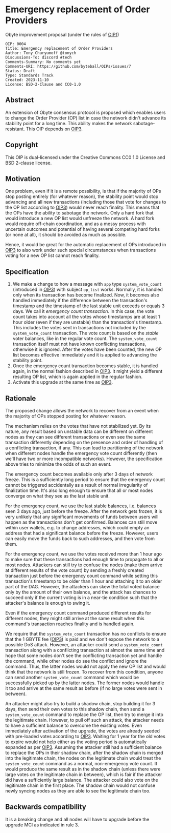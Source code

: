 # Emergency replacement of Order Providers

Obyte improvement proposal (under the rules of [OIP1](https://github.com/byteball/OIPs/blob/master/oip-0001.md))

```
OIP: 0004
Title: Emergency replacement of Order Providers
Author: Tony Churyumoff @tonych
Discussions-To: discord #tech
Comments-Summary: No comments yet
Comments-URI: https://github.com/byteball/OIPs/issues/7
Status: Draft
Type: Standards Track
Created: 2023-11-10
License: BSD-2-Clause and CC0-1.0
```

## Abstract

An extension of Obyte consensus protocol is proposed which enables users to change the Order Provider (OP) list in case the network didn't advance its stability point for a long time. This ability makes the network sabotage-resistant. This OIP depends on [OIP3](oip-0003.md).

## Copyright

This OIP is dual-licensed under the Creative Commons CC0 1.0 License and BSD 2-clause license.

## Motivation

One problem, even if it is a remote possibility, is that if the majority of OPs stop posting entirely (for whatever reason), the stability point would stop advancing and all new transactions (including those that vote for changes to the OP list according to [OIP3](oip-0003.md)) would never reach finality. This means that the OPs have the ability to sabotage the network. Only a hard fork that would introduce a new OP list would unfreeze the network. A hard fork would require off-chain coordination, and as a messy process with uncertain outcomes and potential of having several competing hard forks (or none at all), it should be avoided as much as possible.

Hence, it would be great for the automatic replacement of OPs introduced in [OIP3](oip-0003.md) to also work under such special circumstances when transactions voting for a new OP list cannot reach finality.

## Specification

1. We make a change to how a message with `app` type `system_vote_count` (introduced in [OIP3](oip-0003.md)) with subject `op_list` works. Normally, it is handled only when its transaction has become finalized. Now, it becomes also handled immediately if the difference between the transaction's timestamp and the timestamp of the last stable unit exceeds or equals 3 days. We call it _emergency count transaction_. In this case, the vote count takes into account all the votes whose timestamps are at least 1 hour older (even if they are unstable) than the transaction's timestamp. This includes the votes sent in transactions not included by the `system_vote_count` transaction. The vote count is based on the _stable_ voter balances, like in the regular vote count. The `system_vote_count` transaction itself must not have known conflicting transactions, otherwise it is ignored. After the votes have been counted, the new OP list becomes effective immediately and it is applied to advancing the stability point.
2. Once the emergency count transaction becomes stable, it is handled again, in the normal fashion described in [OIP3](oip-0003.md). It might yield a different resulting OP list, which is again applied in the regular fashion.
3. Activate this upgrade at the same time as [OIP3](oip-0003.md).


## Rationale

The proposed change allows the network to recover from an event when the majority of OPs stopped posting for whatever reason.

The mechanism relies on the votes that have not stabilized yet. By its nature, any result based on unstable data can be different on different nodes as they can see different transactions or even see the same transaction differently depending on the presence and order of handling of a conflicting transaction, if any. This can lead to partitioning of the network when different nodes handle the emergency vote count differently (then we'll have two or more incompatible networks). However, the specification above tries to minimize the odds of such an event.

The emergency count becomes available only after 3 days of network freeze. This is a sufficiently long period to ensure that the emergency count cannot be triggered accidentally as a result of normal irregularity of finalization time. It's also long enough to ensure that all or most nodes converge on what they see as the last stable unit.

For the emergency count, we use the last stable balances, i.e. balances seen 3 days ago, just before the freeze. After the network gets frozen, it is very unlikely that any significant movements of funds between users will happen as the transactions don't get confirmed. Balances can still move within user wallets, e.g. to change addresses, which could empty an address that had a significant balance before the freeze. However, users can easily move the funds back to such addresses, and then vote from them.

For the emergency count, we use the votes received more than 1 hour ago to make sure that these transactions had enough time to propagate to all or most nodes. Attackers can still try to confuse the nodes (make them arrive at different results of the vote count) by sending a freshly created transaction just before the emergency count command while setting this transaction's timestamp to be older than 1 hour and attaching it to an older part of the DAG. However, the attackers can skew the total voted balance only by the amount of their own balance, and the attack has chances to succeed only if the current voting is in a near-tie condition such that the attacker's balance is enough to swing it.

Even if the emergency count command produced different results for different nodes, they might still arrive at the same result when this command's transaction reaches finality and is handled again.

We require that the `system_vote_count` transaction has no conflicts to ensure that the 1 GBYTE fee ([OIP3](oip-0003.md)) is paid and we don't expose the network to a possible DoS attack. However, an attacker could send a `system_vote_count` transaction along with a conflicting transaction at almost the same time and hope that some nodes don't see the conflicting transaction yet and handle the command, while other nodes do see the conflict and ignore the command. Thus, the latter nodes would not apply the new OP list and would think that the network is still frozen. To recover from this condition, anyone can send another `system_vote_count` command which would be successfully picked up by the latter nodes. The former nodes would handle it too and arrive at the same result as before (if no large votes were sent in between).

An attacker might also try to build a shadow chain, stop building it for 3 days, then send their own votes to this shadow chain, then send a `system_vote_count` command to replace the OP list, then try to merge it into the legitimate chain. However, to pull off such an attack, the attacker needs to have a sufficient balance to overcome the existing votes. Even immediately after activation of the upgrade, the votes are already seeded with pre-loaded votes according to [OIP3](oip-0003.md). Waiting for 1 year for the old votes to expire would not help either as the voting period is automatically expanded as per [OIP3](oip-0003.md). Assuming the attacker still had a sufficient balance to replace the OPs in their shadow chain, after the shadow chain is merged into the legitimate chain, the nodes on the legitimate chain would treat the `system_vote_count` command as a normal, non-emergency vote count. It would produce the same result as in the shadow chain (unless there were large votes on the legitimate chain in between), which is fair if the attacker did have a sufficiently large balance. The attacker could also vote on the legitimate chain in the first place. The shadow chain would not confuse newly syncing nodes as they are able to see the legitimate chain too.


## Backwards compatibility

It is a breaking change and all nodes will have to upgrade before the upgrade MCI as indicated in rule 3.

